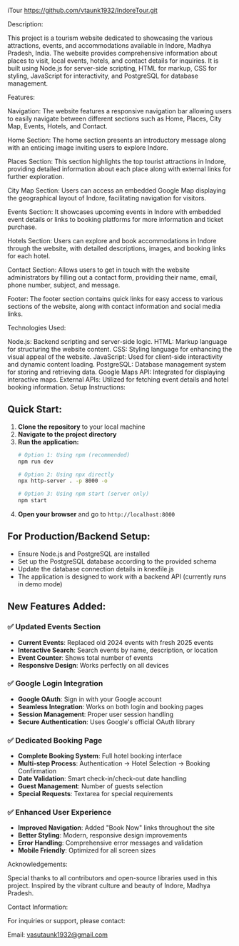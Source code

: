 iTour
https://github.com/vtaunk1932/IndoreTour.git

Description:

This project is a tourism website dedicated to showcasing the various attractions, events, and accommodations available in Indore, Madhya Pradesh, India. The website provides comprehensive information about places to visit, local events, hotels, and contact details for inquiries. It is built using Node.js for server-side scripting, HTML for markup, CSS for styling, JavaScript for interactivity, and PostgreSQL for database management.


Features:

Navigation: The website features a responsive navigation bar allowing users to easily navigate between different sections such as Home, Places, City Map, Events, Hotels, and Contact.

Home Section: The home section presents an introductory message along with an enticing image inviting users to explore Indore.

Places Section: This section highlights the top tourist attractions in Indore, providing detailed information about each place along with external links for further exploration.

City Map Section: Users can access an embedded Google Map displaying the geographical layout of Indore, facilitating navigation for visitors.

Events Section: It showcases upcoming events in Indore with embedded event details or links to booking platforms for more information and ticket purchase.

Hotels Section: Users can explore and book accommodations in Indore through the website, with detailed descriptions, images, and booking links for each hotel.

Contact Section: Allows users to get in touch with the website administrators by filling out a contact form, providing their name, email, phone number, subject, and message.

Footer: The footer section contains quick links for easy access to various sections of the website, along with contact information and social media links.


Technologies Used:

Node.js: Backend scripting and server-side logic.
HTML: Markup language for structuring the website content.
CSS: Styling language for enhancing the visual appeal of the website.
JavaScript: Used for client-side interactivity and dynamic content loading.
PostgreSQL: Database management system for storing and retrieving data.
Google Maps API: Integrated for displaying interactive maps.
External APIs: Utilized for fetching event details and hotel booking information.
Setup Instructions:

## Quick Start:
1. **Clone the repository** to your local machine
2. **Navigate to the project directory**
3. **Run the application:**
   ```bash
   # Option 1: Using npm (recommended)
   npm run dev

   # Option 2: Using npx directly
   npx http-server . -p 8000 -o

   # Option 3: Using npm start (server only)
   npm start
   ```
4. **Open your browser** and go to `http://localhost:8000`

## For Production/Backend Setup:
- Ensure Node.js and PostgreSQL are installed
- Set up the PostgreSQL database according to the provided schema
- Update the database connection details in knexfile.js
- The application is designed to work with a backend API (currently runs in demo mode)

## New Features Added:
### ✅ Updated Events Section
- **Current Events**: Replaced old 2024 events with fresh 2025 events
- **Interactive Search**: Search events by name, description, or location
- **Event Counter**: Shows total number of events
- **Responsive Design**: Works perfectly on all devices

### ✅ Google Login Integration
- **Google OAuth**: Sign in with your Google account
- **Seamless Integration**: Works on both login and booking pages
- **Session Management**: Proper user session handling
- **Secure Authentication**: Uses Google's official OAuth library

### ✅ Dedicated Booking Page
- **Complete Booking System**: Full hotel booking interface
- **Multi-step Process**: Authentication → Hotel Selection → Booking Confirmation
- **Date Validation**: Smart check-in/check-out date handling
- **Guest Management**: Number of guests selection
- **Special Requests**: Textarea for special requirements

### ✅ Enhanced User Experience
- **Improved Navigation**: Added "Book Now" links throughout the site
- **Better Styling**: Modern, responsive design improvements
- **Error Handling**: Comprehensive error messages and validation
- **Mobile Friendly**: Optimized for all screen sizes


Acknowledgements:

Special thanks to all contributors and open-source libraries used in this project.
Inspired by the vibrant culture and beauty of Indore, Madhya Pradesh.

Contact Information:

For inquiries or support, please contact:

Email: vasutaunk1932@gmail.com
